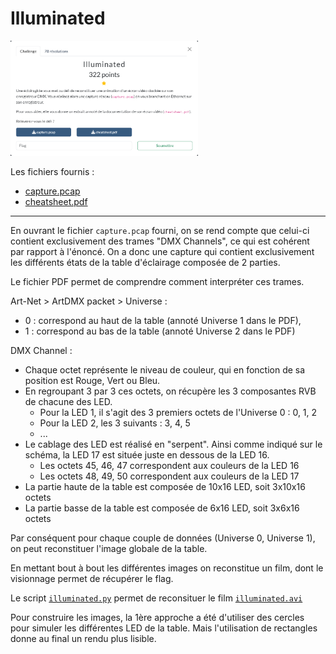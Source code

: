 # Illuminated

<img alt="énoncé du challenge" src="enonce.png" width=300>

Les fichiers fournis :
- [capture.pcap](capture.pcap)
- [cheatsheet.pdf](cheatsheet.pdf)

----

En ouvrant le fichier `capture.pcap` fourni, on se rend compte que celui-ci contient exclusivement des trames "DMX Channels", ce qui est cohérent par rapport à l'énoncé. On a donc une capture qui contient exclusivement les différents états de la table d'éclairage composée de 2 parties.

Le fichier PDF permet de comprendre comment interpréter ces trames.

Art-Net > ArtDMX packet > Universe :
- 0 : correspond au haut de la table (annoté Universe 1 dans le PDF),
- 1 : correspond au bas de la table (annoté Universe 2 dans le PDF)

DMX Channel :
- Chaque octet représente le niveau de couleur, qui en fonction de sa position est Rouge, Vert ou Bleu.
- En regroupant 3 par 3 ces octets, on récupère les 3 composantes RVB de chacune des LED.
    - Pour la LED 1, il s'agit des 3 premiers octets de l'Universe 0 : 0, 1, 2
    - Pour la LED 2, les 3 suivants : 3, 4, 5
    - ...
- Le cablage des LED est réalisé en "serpent". Ainsi comme indiqué sur le schéma, la LED 17 est située juste en dessous de la LED 16.
    - Les octets 45, 46, 47 correspondent aux couleurs de la LED 16
    - Les octets 48, 49, 50 correspondent aux couleurs de la LED 17
- La partie haute de la table est composée de 10x16 LED, soit 3x10x16 octets
- La partie basse de la table est composée de 6x16 LED, soit 3x6x16 octets

Par conséquent pour chaque couple de données (Universe 0, Universe 1), on peut reconstituer l'image globale de la table.

En mettant bout à bout les différentes images on reconstitue un film, dont le visionnage permet de récupérer le flag.

Le script [`illuminated.py`](./illuminated.py) permet de reconsituer le film [`illuminated.avi`](./illuminated.avi)

Pour construire les images, la 1ère approche a été d'utiliser des cercles pour simuler les différentes LED de la table. Mais l'utilisation de rectangles donne au final un rendu plus lisible.
